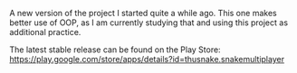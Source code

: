 A new version of the project I started quite a while ago.
This one makes better use of OOP, as I am currently studying that and using this project as additional practice.

The latest stable release can be found on the Play Store: https://play.google.com/store/apps/details?id=thusnake.snakemultiplayer
